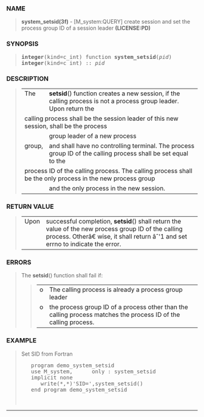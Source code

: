 <?
<body>
<!DOCTYPE html PUBLIC "-//W3C//DTD XHTML 1.0 Transitional//EN"
    "http://www.w3.org/TR/xhtml1/DTD/xhtml1-transitional.dtd">

<html xmlns="http://www.w3.org/1999/xhtml">
<head>
  <meta name="generator" content="HTML Tidy for Cygwin (vers 25 March 2009), see www.w3.org" />

  <title></title>
</head>

<body>
  <div id="Container">
    <div id="Content">
      <div class="c166"></div><a name="0"></a>

      <h3><a name="0">NAME</a></h3>

      <blockquote>
        <b>system_setsid(3f)</b> - [M_system:QUERY] create session and set the process group ID of a session leader <b>(LICENSE:PD)</b>
      </blockquote><a name="contents" id="contents"></a>

      <h3><a name="6">SYNOPSIS</a></h3>

      <blockquote>
        <pre>
<b>integer</b>(kind=c_int) function <b>system_setsid</b>(<i>pid</i>)
<b>integer</b>(kind=c_int) :: <i>pid</i>
</pre>
      </blockquote><a name="2"></a>

      <h3><a name="2">DESCRIPTION</a></h3>

      <blockquote>
        <table cellpadding="3">
          <tr valign="top">
            <td class="c167" width="6%" nowrap="nowrap">The</td>

            <td valign="bottom"><b>setsid</b>() function creates a new session, if the calling process is not a process group leader. Upon return the</td>
          </tr>

          <tr valign="top">
            <td class="c167" colspan="2">calling process shall be the session leader of this new session, shall be the process</td>
          </tr>

          <tr valign="top">
            <td width="6%"></td>

            <td>group leader of a new process</td>
          </tr>

          <tr valign="top">
            <td class="c167" width="6%" nowrap="nowrap">group,</td>

            <td valign="bottom">and shall have no controlling terminal. The process group ID of the calling process shall be set equal to the</td>
          </tr>

          <tr valign="top">
            <td class="c167" colspan="2">process ID of the calling process. The calling process shall be the only process in the new process group</td>
          </tr>

          <tr valign="top">
            <td width="6%"></td>

            <td>and the only process in the new session.</td>
          </tr>
        </table>
      </blockquote><a name="3"></a>

      <h3><a name="3">RETURN VALUE</a></h3>

      <blockquote>
        <table cellpadding="3">
          <tr valign="top">
            <td class="c167" width="6%" nowrap="nowrap">Upon</td>

            <td valign="bottom">successful completion, <b>setsid</b>() shall return the value of the new process group ID of the calling process.
            Other&acirc;&euro; wise, it shall return &acirc;&circ;'1 and set errno to indicate the error.</td>
          </tr>
        </table>
      </blockquote><a name="4"></a>

      <h3><a name="4">ERRORS</a></h3>

      <blockquote>
        The <b>setsid</b>() function shall fail if:

        <blockquote>
          <table cellpadding="3">
            <tr valign="top">
              <td width="3%">o</td>

              <td>The calling process is already a process group leader</td>
            </tr>

            <tr valign="top">
              <td width="3%">o</td>

              <td>the process group ID of a process other than the calling process matches the process ID of the calling process.</td>
            </tr>
          </table>
        </blockquote>
      </blockquote><a name="5"></a>

      <h3><a name="5">EXAMPLE</a></h3>

      <blockquote>
        Set SID from Fortran
        <pre>
   program demo_system_setsid
   use M_system,      only : system_setsid
   implicit none
      write(*,*)'SID=',system_setsid()
   end program demo_system_setsid
<br />
</pre>
      </blockquote>
      <hr />
    </div>
  </div>
</body>
</html>
